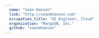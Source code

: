 ```yaml
---
  name: "Seán Hanson"
  link: "http://seanmhanson.com"
  occupation_title: "UI Engineer, Cloud"
  organization: "MongoDB, Inc."
  github: "seanmhanson"
---
```

